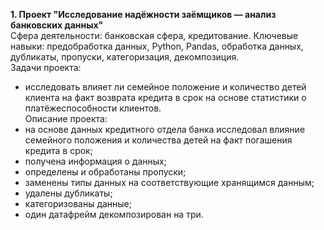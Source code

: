 **1. Проект "Исследование надёжности заёмщиков — анализ банковских данных"**
<br>Сфера деятельности: банковская сфера, кредитование.
Ключевые навыки: предобработка данных, Python, Pandas, обработка данных, дубликаты, пропуски, категоризация, декомпозиция.
<br>Задачи проекта:
- исследовать влияет ли семейное положение и количество детей клиента на факт возврата кредита в срок на основе статистики о платёжеспособности клиентов. 
<br>Описание проекта:
- на основе данных кредитного отдела банка исследовал влияние семейного положения и количества детей на факт погашения кредита в срок;
- получена информация о данных;
- определены и обработаны пропуски;
- заменены типы данных на соответствующие хранящимся данным;
- удалены дубликаты;
- категоризованы данные;
- один датафрейм декомпозирован на три.

   
